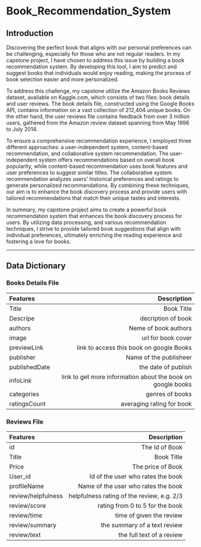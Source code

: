 # Book_Recommendation_System

Introduction
---

Discovering the perfect book that aligns with our personal preferences can be challenging, especially for those who are not regular readers. In my capstone project, I have chosen to address this issue by building a book recommendation system. By developing this tool, I aim to predict and suggest books that individuals would enjoy reading, making the process of book selection easier and more personalized.

To address this challenge, my capstone utilize the Amazon Books Reviews dataset, available on Kaggle.com, which consists of two files: book details and user reviews. The book details file, constructed using the Google Books API, contains information on a vast collection of 212,404 unique books. On the other hand, the user reviews file contains feedback from over 3 million users, gathered from the Amazon review dataset spanning from May 1996 to July 2014.

To ensure a comprehensive recommendation experience, I employed three different approaches: a user-independent system, content-based recommendation, and collaborative system recommendation. The user-independent system offers recommendations based on overall book popularity, while content-based recommendation uses book features and user preferences to suggest similar titles. The collaborative system recommendation analyzes users' historical preferences and ratings to generate personalized recommendations. By combining these techniques, our aim is to enhance the book discovery process and provide users with tailored recommendations that match their unique tastes and interests.

In summary, my capstone project aims to create a powerful book recommendation system that enhances the book discovery process for users. By utilizing data processing, and various recommendation techniques, I strive to provide tailored book suggestions that align with individual preferences, ultimately enriching the reading experience and fostering a love for books.

---- 
Data Dictionary
---

### Books Details File
|Features|Description|
|:------------|  ---------------:|
|Title|Book Title|
|Descripe|decription of book|
|authors|Neme of book authors|
|image|url for book cover|
|previewLink|link to access this book on google Books|
|publisher|Name of the publisheer|
|publishedDate|the date of publish|
|infoLink|link to get more information about the book on google books|
|categories|genres of books|
|ratingsCount|averaging rating for book|


### Reviews File
|Features|Description|
|:------------|  ---------------:|
|id|The Id of Book|
|Title|Book Title|
|Price|The price of Book|
|User_id|Id of the user who rates the book|
|profileName|Name of the user who rates the book|
|review/helpfulness|helpfulness rating of the review, e.g. 2/3|
|review/score|rating from 0 to 5 for the book|
|review/time|time of given the review|
|review/summary|the summary of a text review|
|review/text|the full text of a review|


